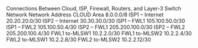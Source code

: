 Connections Between Cloud, ISP, Firewall, Routers, and Layer-3 Switch
Network	Network Address
CLOUD Area	8.0.0.0/8
ISP1 – Internet	20.20.20.0/30
ISP2 – Internet	30.30.30.0/30
ISP1 – FWL1	105.100.50.0/30
ISP1 – FWL2	105.100.50.4/30
ISP2 – FWL1	205.200.100.0/30
ISP2 – FWL2	205.200.100.4/30
FWL1 to-MLSW1	10.2.2.0/30
FWL1 to-MLSW2	10.2.2.4/30
FWL2 to-MLSW1	10.2.2.8/30
FWL2 to-MLSW2	10.2.2.12/30

